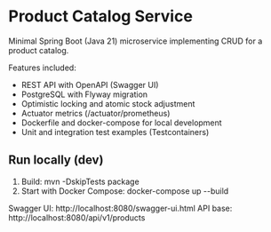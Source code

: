 # Product Catalog Service

Minimal Spring Boot (Java 21) microservice implementing CRUD for a product catalog.

Features included:
- REST API with OpenAPI (Swagger UI)
- PostgreSQL with Flyway migration
- Optimistic locking and atomic stock adjustment
- Actuator metrics (/actuator/prometheus)
- Dockerfile and docker-compose for local development
- Unit and integration test examples (Testcontainers)

## Run locally (dev)
1. Build:
   mvn -DskipTests package
2. Start with Docker Compose:
   docker-compose up --build

Swagger UI: http://localhost:8080/swagger-ui.html
API base: http://localhost:8080/api/v1/products
